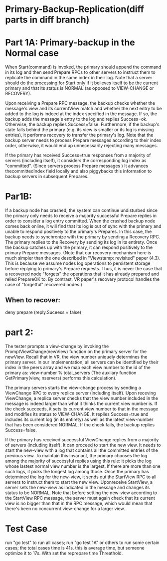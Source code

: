 # Primary-Backup-Replication(diff parts in diff branch)
# Part 1A: Primary-backup in the Normal case

When Start(command) is invoked, the primary should append the command in its log and then send Prepare RPCs to other servers to instruct them to replicate the command in the same index in their log. Note that a server should do the processing for Start only if it believes itself to be the current primary and that its status is NORMAL (as opposed to VIEW-CHANGE or RECOVERY).

Upon receiving a Prepare RPC message, the backup checks whether the message's view and its currentView match and whether the next entry to be added to the log is indeed at the index specified in the message. If so, the backup adds the message's entry to the log and replies Success=ok. Otherwise, the backup replies Success=false. Furthermore, if the backup's state falls behind the primary (e.g. its view is smaller or its log is missing entries), it performs recovery to transfer the primary's log. Note that the backup server needs to process Prepare messages according to their index order, otherwise, it would end up unnecessarily rejecting many messages.

If the primary has received Success=true responses from a majority of servers (including itself), it considers the corresponding log index as "committed". (Since servers process Prepare messages ) It advances thecommittedIndex field locally and also piggybacks this information to backup servers in subsequent Prepares.


# Par1B:
If a backup node has crashed, the system can continue undisturbed since the primary only
needs to receive a majority successful Prepare replies in order to consider a log entry
committed. When the crashed backup node comes back online, it will find that its log is out of
sync with the primary and unable to respond positively to the primary's Prepares. In this case,
the backup needs to synchronize with the primary by sending a Recovery RPC. The primary
replies to the Recovery by sending its log in its entirety. Once the backup catches up with the
primary, it can respond positively to the primary Prepare messages. (Note that our recovery
mechanism here is much simpler than the one described in "Viewstamp: revisited" paper (4.3).
This is because we assume nodes log operations to persistent storage before replying to
primary's Prepare requests. Thus, it is never the case that a recovered node "forgets" the
operations that it has already prepared and relied PrepareOK to. By contrast, VR paper's
recovery protocol handles the case of "forgetful" recovered nodes.)


## When to recover:
deny prepare (reply.Suceess = false)


# part 2:

The tester prompts a view-change by invoking the PromptViewChange(newView) function on the primary server for the newView. Recall that in VR, the view number uniquely determines the primary server. In our implementation, all servers can be identified by their index in the peers array and we map each view number to the id of the primary as: view-number % total_servers (The auxilary function GetPrimary(view, nservers) performs this calculation).

The primary servers starts the view-change process by sending a ViewChange RPC to every replica server (including itself). Upon receving ViewChange, a replica server checks that the view number included in the message is indeed larger than what it thinks the current view number is. If the check succeeds, it sets its current view number to that in the message and modifies its status to VIEW-CHANGE. It replies Success=true and includes its current log (in its entirety) as well as the latest view-number that has been considered NORMAL. If the check fails, the backup replies Success=false.

If the primary has received successful ViewChange replies from a majority of servers (including itself). It can proceed to start the new view. It needs to start the new-view with a log that contains all the committed entries of the previous view. To maintain this invariant, the primary chooses the log among the majority of successful replies using this rule: it picks the log whose lastest normal view number is the largest. If there are more than one such logs, it picks the longest log among those. Once the primary has determined the log for the new-view, it sends out the StartView RPC to all servers to instruct them to start the new view. Uponreceive StartView, a server sets the new-view as indicated in the message and changes its status to be NORMAL. Note that before setting the new-view according to the StartView RPC message, the server must again check that its current view is no bigger than that in the RPC message, which would mean that there's been no concurrent view-change for a larger view.


# Test Case
run "go test" to run all cases;
run "go test 1A" or others to run some certain cases;
the total cases time is 41s.
this is average time, but someone optimize it to 17s.
With set the reprepare time Threathold.
